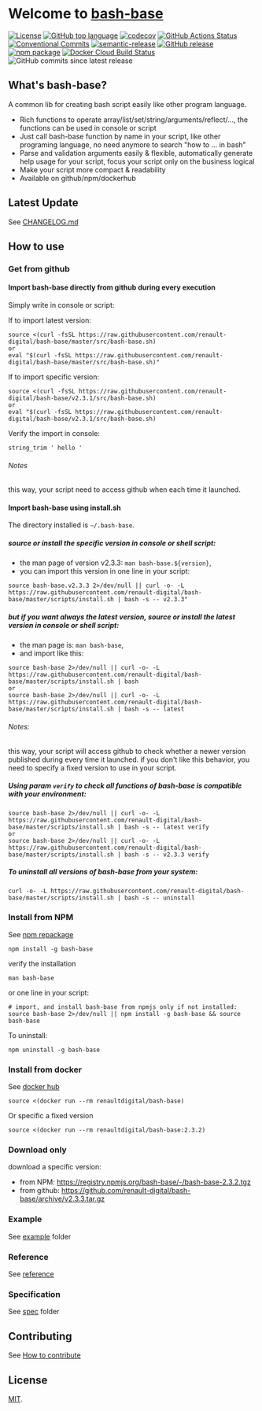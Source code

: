 # Welcome to [bash-base](https://renault-digital.github.io/bash-base)

[![License](https://img.shields.io/github/license/renault-digital/bash-base.svg)](https://github.com/renault-digital/bash-base/blob/master/LICENSE)
[![GitHub top language](https://img.shields.io/github/languages/top/renault-digital/bash-base.svg)](https://github.com/renault-digital/bash-base/search?l=Shell)
[![codecov](https://codecov.io/gh/renault-digital/bash-base/branch/master/graph/badge.svg)](https://codecov.io/gh/renault-digital/bash-base)
[![GitHub Actions Status](https://img.shields.io/github/workflow/status/renault-digital/bash-base/cicd?label=GithubActions)](https://github.com/renault-digital/bash-base/actions)
[![Conventional Commits](https://img.shields.io/badge/Conventional%20Commits-1.0.0-yellow.svg)](https://conventionalcommits.org)
[![semantic-release](https://img.shields.io/badge/%20%20%F0%9F%93%A6%F0%9F%9A%80-semantic--release-e10079.svg)](https://github.com/semantic-release/semantic-release)
[![GitHub release](https://img.shields.io/github/release/renault-digital/bash-base.svg)](https://github.com/renault-digital/bash-base/releases/latest)
[![npm package](https://img.shields.io/npm/v/bash-base.svg)](https://www.npmjs.com/package/bash-base)
[![Docker Cloud Build Status](https://img.shields.io/docker/pulls/renaultdigital/bash-base.svg)](https://hub.docker.com/r/renaultdigital/bash-base)
![GitHub commits since latest release](https://img.shields.io/github/commits-since/renault-digital/bash-base/latest)


## What's bash-base?

A common lib for creating bash script easily like other program language.

- Rich functions to operate array/list/set/string/arguments/reflect/..., the functions can be used in console or script
- Just call bash-base function by name in your script, like other programing language, no need anymore to search "how to ... in bash"
- Parse and validation arguments easily & flexible, automatically generate help usage for your script, focus your script only on the business logical
- Make your script more compact & readability
- Available on github/npm/dockerhub


## Latest Update
See [CHANGELOG.md](CHANGELOG.md)


## How to use

### Get from github

#### Import bash-base directly from github during every execution

Simply write in console or script:

If to import latest version:
```
source <(curl -fsSL https://raw.githubusercontent.com/renault-digital/bash-base/master/src/bash-base.sh)
or
eval "$(curl -fsSL https://raw.githubusercontent.com/renault-digital/bash-base/master/src/bash-base.sh)"
```

If to import specific version:
```
source <(curl -fsSL https://raw.githubusercontent.com/renault-digital/bash-base/v2.3.1/src/bash-base.sh)
or
eval "$(curl -fsSL https://raw.githubusercontent.com/renault-digital/bash-base/v2.3.1/src/bash-base.sh)
```

Verify the import in console:
```
string_trim ' hello '
```

###### Notes
this way, your script need to access github when each time it launched.

#### Import bash-base using install.sh

The directory installed is `~/.bash-base`.

##### source or install the specific version in console or shell script:

- the man page of version v2.3.3:  `man bash-base.${version}`, 
- you can import this version in one line in your script:
```
source bash-base.v2.3.3 2>/dev/null || curl -o- -L https://raw.githubusercontent.com/renault-digital/bash-base/master/scripts/install.sh | bash -s -- v2.3.3"
```


##### but if you want always the latest version, source or install the latest version in console or shell script:
- the man page is: `man bash-base`,
- and import like this:
```
source bash-base 2>/dev/null || curl -o- -L https://raw.githubusercontent.com/renault-digital/bash-base/master/scripts/install.sh | bash
or
source bash-base 2>/dev/null || curl -o- -L https://raw.githubusercontent.com/renault-digital/bash-base/master/scripts/install.sh | bash -s -- latest
```

###### Notes:
this way, your script will access github to check whether a newer version published during every time it launched.
if you don't like this behavior, you need to specify a fixed version to use in your script.


##### Using param `verify` to check all functions of bash-base is compatible with your environment:
```
source bash-base 2>/dev/null || curl -o- -L https://raw.githubusercontent.com/renault-digital/bash-base/master/scripts/install.sh | bash -s -- latest verify
or
source bash-base 2>/dev/null || curl -o- -L https://raw.githubusercontent.com/renault-digital/bash-base/master/scripts/install.sh | bash -s -- v2.3.3 verify
```

##### To uninstall all versions of bash-base from your system:
```
curl -o- -L https://raw.githubusercontent.com/renault-digital/bash-base/master/scripts/install.sh | bash -s -- uninstall
```

### Install from NPM

See [npm repackage](https://www.npmjs.com/package/bash-base)
```
npm install -g bash-base
```

verify the installation
```
man bash-base
```

or one line in your script:
```
# import, and install bash-base from npmjs only if not installed:
source bash-base 2>/dev/null || npm install -g bash-base && source bash-base
```

To uninstall:
```
npm uninstall -g bash-base
```

### Install from docker

See [docker hub](https://hub.docker.com/r/renaultdigital/bash-base)

```
source <(docker run --rm renaultdigital/bash-base)
``` 

Or specific a fixed version

```
source <(docker run --rm renaultdigital/bash-base:2.3.2)
```

### Download only

download a specific version:

- from NPM: https://registry.npmjs.org/bash-base/-/bash-base-2.3.2.tgz
- from github: https://github.com/renault-digital/bash-base/archive/v2.3.3.tar.gz

### Example
See [example](example) folder

### Reference
See [reference](docs/references.md)

### Specification
See [spec](spec) folder

## Contributing
See [How to contribute](CONTRIBUTING.md)

## License
[MIT](https://opensource.org/licenses/MIT).
